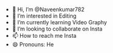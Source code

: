 - 👋 Hi, I’m @Naveenkumar782
- 👀 I’m interested in Editing
- 🌱 I’m currently learning Video Graphy
- 💞️ I’m looking to collaborate on Insta
- 📫 How to reach me Insta
- 😄 Pronouns: He

<!---
Naveenkumar782/Naveenkumar782 is a ✨ special ✨ repository because its `README.md` (this file) appears on your GitHub profile.
You can click the Preview link to take a look at your changes.
--->
